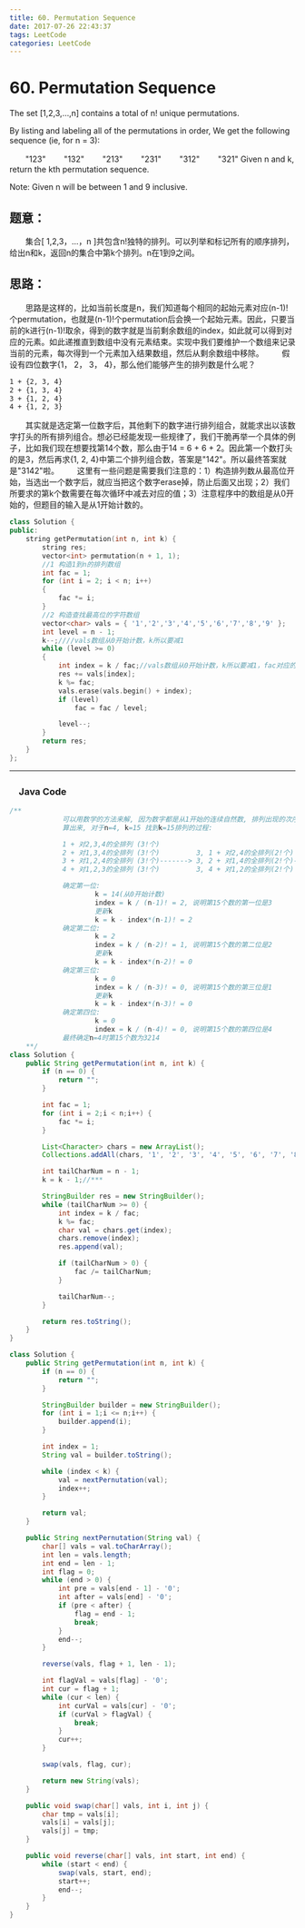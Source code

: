 ```yaml
---
title: 60. Permutation Sequence
date: 2017-07-26 22:43:37
tags: LeetCode
categories: LeetCode
---
```


# 60. Permutation Sequence

The set [1,2,3,…,n] contains a total of n! unique permutations.

By listing and labeling all of the permutations in order,
We get the following sequence (ie, for n = 3):

　　"123"
　　"132"
　　"213"
　　"231"
　　"312"
　　"321"
Given n and k, return the kth permutation sequence.

Note: Given n will be between 1 and 9 inclusive.

<!--more-->

## 题意：

　　集合[ 1,2,3，…，n ]共包含n!独特的排列。可以列举和标记所有的顺序排列，给出n和k，返回n的集合中第k个排列。n在1到9之间。

## 思路：

　　思路是这样的，比如当前长度是n，我们知道每个相同的起始元素对应(n-1)!个permutation，也就是(n-1)!个permutation后会换一个起始元素。因此，只要当前的k进行(n-1)!取余，得到的数字就是当前剩余数组的index，如此就可以得到对应的元素。如此递推直到数组中没有元素结束。实现中我们要维护一个数组来记录当前的元素，每次得到一个元素加入结果数组，然后从剩余数组中移除。
　　假设有四位数字{1， 2， 3， 4}，那么他们能够产生的排列数是什么呢？

```markdown
1 + {2, 3, 4}
2 + {1, 3, 4}
3 + {1, 2, 4}
4 + {1, 2, 3}
```
　　其实就是选定第一位数字后，其他剩下的数字进行排列组合，就能求出以该数字打头的所有排列组合。想必已经能发现一些规律了，我们干脆再举一个具体的例子，比如我们现在想要找第14个数，那么由于14 = 6 + 6 + 2。因此第一个数打头的是3，然后再求{1, 2, 4}中第二个排列组合数，答案是"142"。所以最终答案就是"3142"啦。
　　这里有一些问题是需要我们注意的：1）构造排列数从最高位开始，当选出一个数字后，就应当把这个数字erase掉，防止后面又出现；2）我们所要求的第k个数需要在每次循环中减去对应的值；3）注意程序中的数组是从0开始的，但题目的输入是从1开始计数的。

```c++
class Solution {
public:
	string getPermutation(int n, int k) {
		string res;
		vector<int> permutation(n + 1, 1);
		//1 构造1到n的排列数组
		int fac = 1;
		for (int i = 2; i < n; i++)
		{
			fac *= i;
		}
		//2 构造查找最高位的字符数组
		vector<char> vals = { '1','2','3','4','5','6','7','8','9' };
		int level = n - 1;
		k--;////vals数组从0开始计数，k所以要减1
		while (level >= 0)
		{
			int index = k / fac;//vals数组从0开始计数，k所以要减1，fac对应的是去掉最高位后后面n-1位的排列数
			res += vals[index];
			k %= fac;
			vals.erase(vals.begin() + index);
			if (level)
				fac = fac / level;

			level--;
		}
		return res;
	}
};
```

---------------------------------------------------
### 　Java Code
```Java
/**
			 可以用数学的方法来解, 因为数字都是从1开始的连续自然数, 排列出现的次序可以推
			 算出来, 对于n=4, k=15 找到k=15排列的过程:

			 1 + 对2,3,4的全排列 (3!个)         
			 2 + 对1,3,4的全排列 (3!个)         3, 1 + 对2,4的全排列(2!个)
			 3 + 对1,2,4的全排列 (3!个)-------> 3, 2 + 对1,4的全排列(2!个)-------> 3, 2, 1 + 对4的全排列(1!个)-------> 3214
			 4 + 对1,2,3的全排列 (3!个)         3, 4 + 对1,2的全排列(2!个)         3, 2, 4 + 对1的全排列(1!个)

			 确定第一位:
					 k = 14(从0开始计数)
					 index = k / (n-1)! = 2, 说明第15个数的第一位是3
					 更新k
					 k = k - index*(n-1)! = 2
			 确定第二位:
					 k = 2
					 index = k / (n-2)! = 1, 说明第15个数的第二位是2
					 更新k
					 k = k - index*(n-2)! = 0
			 确定第三位:
					 k = 0
					 index = k / (n-3)! = 0, 说明第15个数的第三位是1
					 更新k
					 k = k - index*(n-3)! = 0
			 确定第四位:
					 k = 0
					 index = k / (n-4)! = 0, 说明第15个数的第四位是4
			 最终确定n=4时第15个数为3214
	**/
class Solution {
    public String getPermutation(int n, int k) {
        if (n == 0) {
            return "";
        }

        int fac = 1;
        for (int i = 2;i < n;i++) {
            fac *= i;
        }

        List<Character> chars = new ArrayList();
        Collections.addAll(chars, '1', '2', '3', '4', '5', '6', '7', '8', '9');

        int tailCharNum = n - 1;
        k = k - 1;//***

        StringBuilder res = new StringBuilder();
        while (tailCharNum >= 0) {
            int index = k / fac;
            k %= fac;
            char val = chars.get(index);
            chars.remove(index);
            res.append(val);

            if (tailCharNum > 0) {
                fac /= tailCharNum;
            }

            tailCharNum--;
        }

        return res.toString();
    }
}
```


```Java
class Solution {
    public String getPermutation(int n, int k) {
        if (n == 0) {
            return "";
        }

        StringBuilder builder = new StringBuilder();
        for (int i = 1;i <= n;i++) {
            builder.append(i);
        }

        int index = 1;
        String val = builder.toString();

        while (index < k) {
            val = nextPernutation(val);
            index++;
        }

        return val;
    }

    public String nextPernutation(String val) {
        char[] vals = val.toCharArray();
        int len = vals.length;
        int end = len - 1;
        int flag = 0;
        while (end > 0) {
            int pre = vals[end - 1] - '0';
            int after = vals[end] - '0';
            if (pre < after) {
                flag = end - 1;
                break;
            }
            end--;
        }

        reverse(vals, flag + 1, len - 1);

        int flagVal = vals[flag] - '0';
        int cur = flag + 1;
        while (cur < len) {
            int curVal = vals[cur] - '0';
            if (curVal > flagVal) {
                break;
            }
            cur++;
        }

        swap(vals, flag, cur);

        return new String(vals);
    }

    public void swap(char[] vals, int i, int j) {
        char tmp = vals[i];
        vals[i] = vals[j];
        vals[j] = tmp;
    }

    public void reverse(char[] vals, int start, int end) {
        while (start < end) {
            swap(vals, start, end);
            start++;
            end--;
        }
    }
}
```

